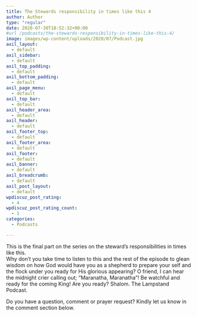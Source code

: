```yaml
---
title: The Stewards responsibility in times like this 4
author: Author
type: "regular"
date: 2020-07-30T18:52:32+00:00
#url /podcasts/the-stewards-responsibility-in-times-like-this-4/
image: images/wp-content/uploads/2020/07/Podcast.jpg
axil_layout:
  - default
axil_sidebar:
  - default
axil_top_padding:
  - default
axil_bottom_padding:
  - default
axil_page_menu:
  - default
axil_top_bar:
  - default
axil_header_area:
  - default
axil_header:
  - default
axil_footer_top:
  - default
axil_footer_area:
  - default
axil_footer:
  - default
axil_banner:
  - default
axil_breadcrumb:
  - default
axil_post_layout:
  - default
wpdiscuz_post_rating:
  - 4
wpdiscuz_post_rating_count:
  - 1
categories:
  - Podcasts

---
```

This is the final part on the series on the steward&#8217;s responsibilities in times like this.  
Why don&#8217;t you take time to listen to this and the rest of the episode to glean wisdom on how God would have you as a shepherd to prepare your self and the flock under you ready for His glorious appearing? O friend, I can hear the midnight crier calling out; &#8220;Maranatha, Maranatha&#8221;! Be watchful and ready for the coming King! Are you ready? Shalom. The Lampstand Podcast.

Do you have a question, comment or prayer request? Kindly let us know in the comment section below.